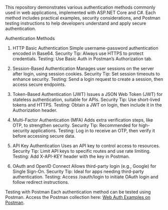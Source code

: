 This repository demonstrates various authentication methods commonly used in web applications, implemented with ASP.NET Core and C#. Each method includes practical examples, security considerations, and Postman testing instructions to help developers understand and apply secure authentication.

Authentication Methods
1. HTTP Basic Authentication
Simple username-password authentication encoded in Base64.
Security Tip: Always use HTTPS to protect credentials.
Testing: Use Basic Auth in Postman’s Authorization tab.

2. Session-Based Authentication
Manages user sessions on the server after login, using session cookies.
Security Tip: Set session timeouts to enhance security.
Testing: Send a login request to create a session, then access secure endpoints.

4. Token-Based Authentication (JWT)
Issues a JSON Web Token (JWT) for stateless authentication, suitable for APIs.
Security Tip: Use short-lived tokens and HTTPS.
Testing: Obtain a JWT on login, then include it in the Authorization header.

4. Multi-Factor Authentication (MFA)
Adds extra verification steps, like OTP, to strengthen security.
Security Tip: Recommended for high-security applications.
Testing: Log in to receive an OTP, then verify it before accessing secure data.

6. API Key Authentication
Uses an API key to control access to resources.
Security Tip: Limit API keys to specific routes and use rate limiting.
Testing: Add X-API-KEY header with the key in Postman.

6. OAuth and OpenID Connect
Allows third-party login (e.g., Google) for Single Sign-On.
Security Tip: Ideal for apps needing third-party authentication.
Testing: Access /oauth/login to initiate OAuth login and follow redirect instructions.

Testing with Postman
Each authentication method can be tested using Postman. Access the Postman collection here: [Web Auth Examples on Postman]([url](https://www.postman.com/aviation-specialist-85086927/in6206-individual-assignment-web-auth-examples/overview)).
